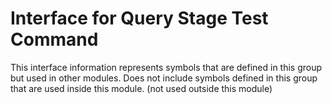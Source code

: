 
# Interface for Query Stage Test Command
This interface information represents symbols that are defined in this group but used in other modules.  Does not include symbols defined in this group that are used inside this module.
(not used outside this module)
